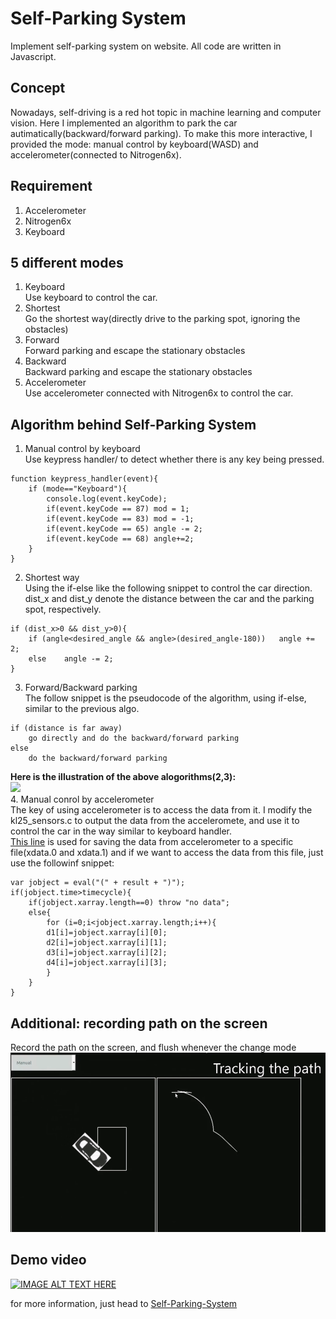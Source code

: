 # Self-Parking System
Implement self-parking system on website. All code are written in Javascript.
## Concept
Nowadays, self-driving is a red hot topic in machine learning and computer vision. Here I implemented an algorithm to park the car autimatically(backward/forward parking). To make this more interactive, I provided the mode: manual control by keyboard(WASD) and accelerometer(connected to Nitrogen6x).

## Requirement
1. Accelerometer
2. Nitrogen6x
3. Keyboard
 
## 5 different modes
1. Keyboard   
    Use keyboard to control the car.
2. Shortest   
    Go the shortest way(directly drive to the parking spot, ignoring the obstacles)
3. Forward   
    Forward parking and escape the stationary obstacles
4. Backward   
    Backward parking and escape the stationary obstacles
5. Accelerometer   
    Use accelerometer connected with Nitrogen6x to control the car.

## Algorithm behind Self-Parking System
1. Manual control by keyboard   
Use keypress handler/ to detect whether there is any key being pressed.
```
function keypress_handler(event){
    if (mode=="Keyboard"){
        console.log(event.keyCode);
        if(event.keyCode == 87) mod = 1;
        if(event.keyCode == 83) mod = -1;
        if(event.keyCode == 65) angle -= 2;
        if(event.keyCode == 68) angle+=2;
    }
}
```   
2. Shortest way   
Using the if-else like the following snippet to control the car direction. dist_x and dist_y denote the distance between the car and the parking spot, respectively.
```
if (dist_x>0 && dist_y>0){
    if (angle<desired_angle && angle>(desired_angle-180))   angle += 2;
    else    angle -= 2;
}
```   
3. Forward/Backward parking   
The follow snippet is the pseudocode of the algorithm, using if-else, similar to the previous algo.
```
if (distance is far away)
    go directly and do the backward/forward parking
else
    do the backward/forward parking
```
**Here is the illustration of the above alogorithms(2,3):**   
![](https://github.com/andrewliao11/ee240500/blob/master/illustration.png?raw=true)   
4. Manual conrol by accelerometer   
The key of using accelerometer is to access the data from it. I modify the kl25_sensors.c to output the data from the acceleromete, and use it to control the car in the way similar to keyboard handler.   
[This line](https://github.com/andrewliao11/Self-Parking-System/blob/master/kl25_sensors.c#L122) is used for saving the data from accelerometer to a specific file(xdata.0  and xdata.1) and if we want to access the data from this file, just use the followinf snippet:
```
var jobject = eval("(" + result + ")");
if(jobject.time>timecycle){
    if(jobject.xarray.length==0) throw "no data";
	else{
	    for (i=0;i<jobject.xarray.length;i++){
		d1[i]=jobject.xarray[i][0];
		d2[i]=jobject.xarray[i][1];
		d3[i]=jobject.xarray[i][2];
		d4[i]=jobject.xarray[i][3];
	    }
    }
}
```

## Additional: recording path on the screen 
Record the path on the screen, and flush whenever the change mode
![](https://github.com/andrewliao11/ee240500/blob/master/record_path.png?raw=true)
## Demo video
[![IMAGE ALT TEXT HERE](http://img.youtube.com/vi/_JEWey38MZ0/0.jpg)](https://www.youtube.com/watch?v=_JEWey38MZ0)

for more information, just head to [Self-Parking-System](https://github.com/andrewliao11/Self-Parking-System)
